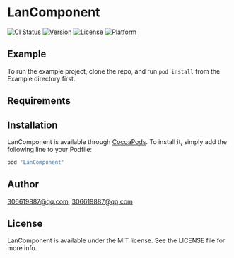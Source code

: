 # LanComponent

[![CI Status](https://img.shields.io/travis/306619887@qq.com/LanComponent.svg?style=flat)](https://travis-ci.org/306619887@qq.com/LanComponent)
[![Version](https://img.shields.io/cocoapods/v/LanComponent.svg?style=flat)](https://cocoapods.org/pods/LanComponent)
[![License](https://img.shields.io/cocoapods/l/LanComponent.svg?style=flat)](https://cocoapods.org/pods/LanComponent)
[![Platform](https://img.shields.io/cocoapods/p/LanComponent.svg?style=flat)](https://cocoapods.org/pods/LanComponent)

## Example

To run the example project, clone the repo, and run `pod install` from the Example directory first.

## Requirements

## Installation

LanComponent is available through [CocoaPods](https://cocoapods.org). To install
it, simply add the following line to your Podfile:

```ruby
pod 'LanComponent'
```

## Author

306619887@qq.com, 306619887@qq.com

## License

LanComponent is available under the MIT license. See the LICENSE file for more info.
